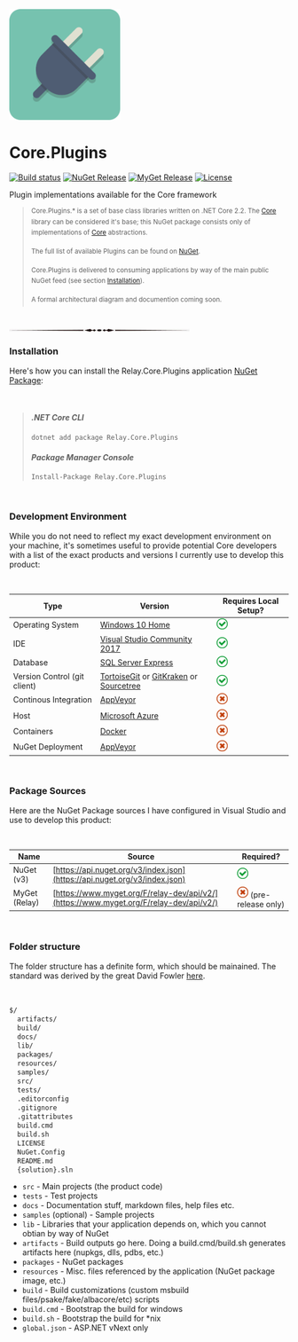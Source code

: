 <img src="https://github.com/relay-dev/core-plugins/raw/master/resources/icon.png?raw=true" alt="Core Plugins" height="200" width="200">

# Core.Plugins

[![Build status](https://ci.appveyor.com/api/projects/status/uy3l50i1p1gxu1pe/branch/master?svg=true)](https://ci.appveyor.com/project/sfergusonATX/core-plugins/branch/master)
[![NuGet Release](https://img.shields.io/nuget/v/relay.core.plugins.svg)](https://www.nuget.org/packages/Relay.Core.Plugins/)
[![MyGet Release](https://img.shields.io/myget/relay-dev/v/Relay.Core.Plugins.svg)](https://www.myget.org/feed/relay-dev/package/nuget/Relay.Core.Plugins)
[![License](https://img.shields.io/github/license/relay-dev/core-plugins.svg)](https://github.com/relay-dev/core-plugins/blob/master/LICENSE)

Plugin implementations available for the Core framework

> <sup>Core.Plugins.* is a set of base class libraries written on .NET Core 2.2. The [Core](https://github.com/relay-dev/core) library can be considered it's base; this NuGet package consists only of implementations of [Core](https://github.com/relay-dev/core) abstractions.</sup>
>
> <sup>The full list of available Plugins can be found on [NuGet](https://www.nuget.org/profiles/Relay).
>
> <sup>Core.Plugins is delivered to consuming applications by way of the main public NuGet feed (see section [Installation](#installation)).</sup>
>
> <sup>A formal architectural diagram and documention coming soon.</sup>

<br />

<img src="https://github.com/relay-dev/core-plugins/raw/master/resources/break.jpg?raw=true">

<br />

<div id="installation"></div>

### Installation

Here's how you can install the Relay.Core.Plugins application [NuGet Package](https://www.nuget.org/packages/Relay.Core.Plugins):

<br />

> #### *.NET Core CLI*
> 
> ```
> dotnet add package Relay.Core.Plugins
> ```
>
> #### *Package Manager Console*
> 
> ```
> Install-Package Relay.Core.Plugins
> ```

<br />

### Development Environment

While you do not need to reflect my exact development environment on your machine, it's sometimes useful to provide potential Core developers with a list of the exact products and versions I currently use to develop this product:

<br />

Type | Version | Requires Local Setup?
--- | --- | --- 
Operating System | [Windows 10 Home](https://www.microsoft.com/en-us/windows) | <img src="https://github.com/relay-dev/core/raw/master/resources/yes.png?raw=true" alt="Yes" height="20" width="20">
IDE | [Visual Studio Community 2017](https://visualstudio.microsoft.com/downloads/) | <img src="https://github.com/relay-dev/core/raw/master/resources/yes.png?raw=true" alt="Yes" height="20" width="20">
Database | [SQL Server Express](https://www.microsoft.com/en-us/sql-server/sql-server-editions-express) | <img src="https://github.com/relay-dev/core/raw/master/resources/yes.png?raw=true" alt="Yes" height="20" width="20">
Version Control (git client) | [TortoiseGit](https://tortoisegit.org/) or [GitKraken](https://www.gitkraken.com/download) or [Sourcetree](https://www.sourcetreeapp.com/) | <img src="https://github.com/relay-dev/core/raw/master/resources/yes.png?raw=true" alt="Yes" height="20" width="20">
Continous Integration | [AppVeyor](https://ci.appveyor.com/projects) | <img src="https://github.com/relay-dev/core/raw/master/resources/no.png?raw=true" alt="No" height="20" width="20">
Host | [Microsoft Azure](https://azure.microsoft.com/) | <img src="https://github.com/relay-dev/core/raw/master/resources/no.png?raw=true" alt="No" height="20" width="20">
Containers | [Docker](https://www.docker.com/) | <img src="https://github.com/relay-dev/core/raw/master/resources/no.png?raw=true" alt="No" height="20" width="20">
NuGet Deployment | [AppVeyor](https://ci.appveyor.com/projects) | <img src="https://github.com/relay-dev/core/raw/master/resources/no.png?raw=true" alt="No" height="20" width="20">

<br />

### Package Sources

Here are the NuGet Package sources I have configured in Visual Studio and use to develop this product:

<br />

Name | Source | Required?
--- | --- | --- 
NuGet (v3) | [https://api.nuget.org/v3/index.json](https://api.nuget.org/v3/index.json) | <img src="https://github.com/relay-dev/core/raw/master/resources/yes.png?raw=true" alt="Yes" height="20" width="20">
MyGet (Relay) | [https://www.myget.org/F/relay-dev/api/v2/](https://www.myget.org/F/relay-dev/api/v2/) | <img src="https://github.com/relay-dev/core/raw/master/resources/no.png?raw=true" alt="No" height="20" width="20"> (pre-release only)

<br />

### Folder structure

The folder structure has a definite form, which should be mainained. The standard was derived by the great David Fowler [here](https://gist.github.com/davidfowl/ed7564297c61fe9ab814).

<br />

```
$/
  artifacts/
  build/
  docs/
  lib/
  packages/
  resources/
  samples/
  src/
  tests/
  .editorconfig
  .gitignore
  .gitattributes
  build.cmd
  build.sh
  LICENSE
  NuGet.Config
  README.md
  {solution}.sln
```


- `src` - Main projects (the product code)
- `tests` - Test projects
- `docs` - Documentation stuff, markdown files, help files etc.
- `samples` (optional) - Sample projects
- `lib` - Libraries that your application depends on, which you cannot obtian by way of NuGet
- `artifacts` - Build outputs go here. Doing a build.cmd/build.sh generates artifacts here (nupkgs, dlls, pdbs, etc.)
- `packages` - NuGet packages
- `resources` - Misc. files referenced by the application (NuGet package image, etc.)
- `build` - Build customizations (custom msbuild files/psake/fake/albacore/etc) scripts
- `build.cmd` - Bootstrap the build for windows
- `build.sh` - Bootstrap the build for *nix
- `global.json` - ASP.NET vNext only
